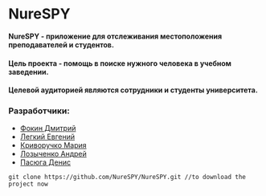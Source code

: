 # NureSPY
**NureSPY - приложение для отслеживания местоположения преподавателей и студентов.**
#### Цель проекта - помощь в поиске нужного человека в учебном заведении.
#### Целевой аудиторией являются сотрудники и студенты университета.

### Разработчики:
 * [Фокин Дмитрий](mailto:dmytro.fokin@nure.ua)
 * [Легкий Евгений](mailto:yevhen.lehkyi@nure.ua)
 * [Криворучко Мария](mailto:mariia.kryvoruchko@nure.ua)
 * [Лозыченко Андрей](mailto:andrii.lozychenko@nure.ua)
 * [Пасюга Денис](mailto:denys.pasiuha@nure.ua)

 `git clone https://github.com/NureSPY/NureSPY.git //to download the project now`